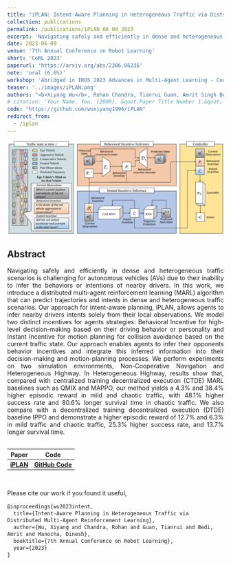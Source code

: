```yaml
---
title: "iPLAN: Intent-Aware Planning in Heterogeneous Traffic via Distributed Multi-Agent Reinforcement Learning"
collection: publications
permalink: /publications/iPLAN_06_09_2023
excerpt: 'Navigating safely and efficiently in dense and heterogeneous traffic scenarios is challenging for autonomous vehicles (AVs) due to their inability to infer the behaviors or intentions of nearby drivers. In this work, we introduce a distributed multi-agent reinforcement learning (MARL) algorithm that can predict trajectories and intents in dense and heterogeneous traffic scenarios. Our approach for intent-aware planning, iPLAN, allows agents to infer nearby drivers intents solely from their local observations. We model two distinct incentives for agents strategies: Behavioral Incentive for high-level decision-making based on their driving behavior or personality and Instant Incentive for motion planning for collision avoidance based on the current traffic state. Our approach enables agents to infer their opponents behavior incentives and integrate this inferred information into their decision-making and motion-planning processes. We perform experiments on two simulation environments, Non-Cooperative Navigation and Heterogeneous Highway. In Heterogeneous Highway, results show that, compared with centralized training decentralized execution (CTDE) MARL baselines such as QMIX and MAPPO, our method yields a 4.3% and 38.4% higher episodic reward in mild and chaotic traffic, with 48.1% higher success rate and 80.6% longer survival time in chaotic traffic. We also compare with a decentralized training decentralized execution (DTDE) baseline IPPO and demonstrate a higher episodic reward of 12.7% and 6.3% in mild traffic and chaotic traffic, 25.3% higher success rate, and 13.7% longer survival time.'
date: 2023-06-09
venue: '7th Annual Conference on Robot Learning'
short: 'CoRL 2023'
paperurl: 'https://arxiv.org/abs/2306.06236'
note: 'oral (6.6%)'
workshop: 'Abridged in IROS 2023 Advances in Multi-Agent Learning - Coordination, Peception and Control Workshop. <strong style="color:red">Best Paper and Presentation Award.</strong>'
teaser: '../images/iPLAN.png'
authors: "<b>Xiyang Wu</b>, Rohan Chandra, Tianrui Guan, Amrit Singh Bedi, Dinesh Manocha"
# citation: 'Your Name, You. (2009). &quot;Paper Title Number 1.&quot; <i>Journal 1</i>. 1(1).'
code: "https://github.com/wuxiyang1996/iPLAN"
redirect_from: 
  - /iplan
---
```


<p style="text-align:center;">
<img src="../images/iPLAN.png" width="800">
</p>

## Abstract
<div style="text-align: justify"> Navigating safely and efficiently in dense and heterogeneous traffic scenarios is challenging for autonomous vehicles (AVs) due to their inability to infer the behaviors or intentions of nearby drivers. In this work, we introduce a distributed multi-agent reinforcement learning (MARL) algorithm that can predict trajectories and intents in dense and heterogeneous traffic scenarios. Our approach for intent-aware planning, iPLAN, allows agents to infer nearby drivers intents solely from their local observations. We model two distinct incentives for agents strategies: Behavioral Incentive for high-level decision-making based on their driving behavior or personality and Instant Incentive for motion planning for collision avoidance based on the current traffic state. Our approach enables agents to infer their opponents behavior incentives and integrate this inferred information into their decision-making and motion-planning processes. We perform experiments on two simulation environments, Non-Cooperative Navigation and Heterogeneous Highway. In Heterogeneous Highway, results show that, compared with centralized training decentralized execution (CTDE) MARL baselines such as QMIX and MAPPO, our method yields a 4.3% and 38.4% higher episodic reward in mild and chaotic traffic, with 48.1% higher success rate and 80.6% longer survival time in chaotic traffic. We also compare with a decentralized training decentralized execution (DTDE) baseline IPPO and demonstrate a higher episodic reward of 12.7% and 6.3% in mild traffic and chaotic traffic, 25.3% higher success rate, and 13.7% longer survival time. </div>
<br>


| Paper                                         |Code| 
|-----------------------------------------------|---|
| [**iPLAN**](https://arxiv.org/abs/2306.06236) | [**GitHub Code**](https://github.com/wuxiyang1996/iPLAN)| 

<br>

Please cite our work if you found it useful,

```
@inproceedings{wu2023intent,
  title={Intent-Aware Planning in Heterogeneous Traffic via Distributed Multi-Agent Reinforcement Learning},
  author={Wu, Xiyang and Chandra, Rohan and Guan, Tianrui and Bedi, Amrit and Manocha, Dinesh},
  booktitle={7th Annual Conference on Robot Learning},
  year={2023}
}
```